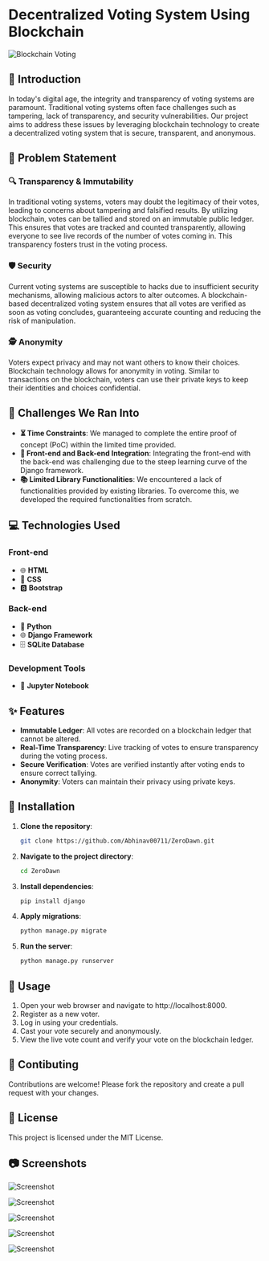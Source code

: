 # Decentralized Voting System Using Blockchain

![Blockchain Voting](https://devfolio-prod.s3.ap-south-1.amazonaws.com/hackathons/cdb525cf1cfc4f89b0f6cfb29df1e7bf/projects/faba00d5c2e440b583c0d2340acfcf36/341e3259-ccab-4c3e-b1b7-611a2b6af559.jpeg)

## 📖 Introduction

In today's digital age, the integrity and transparency of voting systems are paramount. Traditional voting systems often face challenges such as tampering, lack of transparency, and security vulnerabilities. Our project aims to address these issues by leveraging blockchain technology to create a decentralized voting system that is secure, transparent, and anonymous.

## 📝 Problem Statement

### 🔍 Transparency & Immutability

In traditional voting systems, voters may doubt the legitimacy of their votes, leading to concerns about tampering and falsified results. By utilizing blockchain, votes can be tallied and stored on an immutable public ledger. This ensures that votes are tracked and counted transparently, allowing everyone to see live records of the number of votes coming in. This transparency fosters trust in the voting process.

### 🛡️ Security

Current voting systems are susceptible to hacks due to insufficient security mechanisms, allowing malicious actors to alter outcomes. A blockchain-based decentralized voting system ensures that all votes are verified as soon as voting concludes, guaranteeing accurate counting and reducing the risk of manipulation.

### 🕵️ Anonymity

Voters expect privacy and may not want others to know their choices. Blockchain technology allows for anonymity in voting. Similar to transactions on the blockchain, voters can use their private keys to keep their identities and choices confidential.

## 🚧 Challenges We Ran Into

- **⏳ Time Constraints**: We managed to complete the entire proof of concept (PoC) within the limited time provided.
- **🔗 Front-end and Back-end Integration**: Integrating the front-end with the back-end was challenging due to the steep learning curve of the Django framework.
- **📚 Limited Library Functionalities**: We encountered a lack of functionalities provided by existing libraries. To overcome this, we developed the required functionalities from scratch.

## 💻 Technologies Used

### Front-end

- 🌐 **HTML**
- 🎨 **CSS**
- 🅱️ **Bootstrap**

### Back-end

- 🐍 **Python**
- 🌐 **Django Framework**
- 🗄️ **SQLite Database**

### Development Tools

- 📓 **Jupyter Notebook**

## ✨ Features

- **Immutable Ledger**: All votes are recorded on a blockchain ledger that cannot be altered.
- **Real-Time Transparency**: Live tracking of votes to ensure transparency during the voting process.
- **Secure Verification**: Votes are verified instantly after voting ends to ensure correct tallying.
- **Anonymity**: Voters can maintain their privacy using private keys.

## 🚀 Installation

1. **Clone the repository**:

   ```bash
   git clone https://github.com/Abhinav00711/ZeroDawn.git
   ```

2. **Navigate to the project directory**:

   ```bash
   cd ZeroDawn
   ```

3. **Install dependencies**:

   ```bash
   pip install django
   ```

4. **Apply migrations**:

   ```bash
   python manage.py migrate
   ```

5. **Run the server**:

   ```bash
   python manage.py runserver
   ```

## 📝 Usage

1. Open your web browser and navigate to http://localhost:8000.
2. Register as a new voter.
3. Log in using your credentials.
4. Cast your vote securely and anonymously.
5. View the live vote count and verify your vote on the blockchain ledger.

## 🤝 Contibuting

Contributions are welcome! Please fork the repository and create a pull request with your changes.

## 📄 License

This project is licensed under the MIT License.

## 📷 Screenshots

![Screenshot](https://devfolio.co/_next/image?url=https%3A%2F%2Fassets.devfolio.co%2Fhackathons%2Fcdb525cf1cfc4f89b0f6cfb29df1e7bf%2Fprojects%2Ffaba00d5c2e440b583c0d2340acfcf36%2Fe69ddb03-1a3e-4e3c-8492-2c24919ed940.jpeg&w=1440&q=75)

![Screenshot](https://devfolio.co/_next/image?url=https%3A%2F%2Fassets.devfolio.co%2Fhackathons%2Fcdb525cf1cfc4f89b0f6cfb29df1e7bf%2Fprojects%2Ffaba00d5c2e440b583c0d2340acfcf36%2F07452272-b946-4ba0-90af-7527ed14893c.jpeg&w=1440&q=75)

![Screenshot](https://devfolio.co/_next/image?url=https%3A%2F%2Fassets.devfolio.co%2Fhackathons%2Fcdb525cf1cfc4f89b0f6cfb29df1e7bf%2Fprojects%2Ffaba00d5c2e440b583c0d2340acfcf36%2Fed1d71d3-b918-4683-b687-bba28e5ffbae.jpeg&w=1440&q=75)

![Screenshot](https://devfolio.co/_next/image?url=https%3A%2F%2Fassets.devfolio.co%2Fhackathons%2Fcdb525cf1cfc4f89b0f6cfb29df1e7bf%2Fprojects%2Ffaba00d5c2e440b583c0d2340acfcf36%2F4ed80ee6-30ef-47ef-957a-24d5685e1c87.jpeg&w=1440&q=75)

![Screenshot](https://devfolio.co/_next/image?url=https%3A%2F%2Fassets.devfolio.co%2Fhackathons%2Fcdb525cf1cfc4f89b0f6cfb29df1e7bf%2Fprojects%2Ffaba00d5c2e440b583c0d2340acfcf36%2Ff358b8b3-8c6a-4b64-8102-5e899d78a3fa.jpeg&w=1440&q=75)
